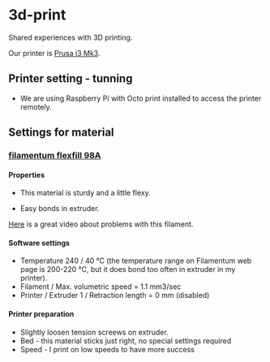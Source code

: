 # 3d-print
Shared experiences with 3D printing.

Our printer is [Prusa i3 Mk3](https://shop.prusa3d.com/en/3d-printers/180-original-prusa-i3-mk3-kit.html).


## Printer setting - tunning

- We are using Raspberry Pi with Octo print installed to access the printer remotely.

## Settings for material

### [filamentum flexfill 98A](https://fillamentum.com/products/flexfill-98a-traffic-black)

#### Properties
+ This material is sturdy and a little flexy.   
- Easy bonds in extruder.

[Here](https://www.youtube.com/watch?v=fTJz6vMvtJ8) is a great video about problems with this filament.


#### Software settings

- Temperature 240 / 40 °C (the temperature range on Filamentum web page is
  200-220 °C, but it does bond too often in extruder in my printer).
- Filament / Max. volumetric speed = 1.1 mm3/sec
- Printer / Extruder 1 / Retraction length = 0 mm (disabled)

#### Printer preparation

- Slightly loosen tension screews on extruder.
- Bed - this material sticks just right, no special settings required
- Speed - I print on low speeds to have more success


